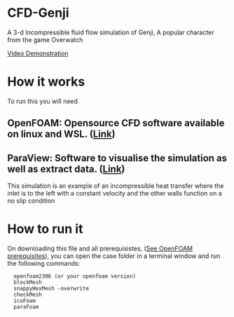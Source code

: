 # CFD-Genji
A 3-d Incompressible fluid flow simulation of Genji, A popular character from the game Overwatch

[Video Demonstration](case/output.gif)

# How it works
To run this you will need

## OpenFOAM: Opensource CFD software available on linux and WSL. ([Link](https://www.openfoam.com))

## ParaView: Software to visualise the simulation as well as extract data. ([Link](https://www.paraview.org))

This simulation is an example of an incompressible heat transfer where the inlet is to the left with a constant velocity and the other walls function on a no slip condition

# How to run it

On downloading this file and all prerequisistes, ([See OpenFOAM prerequisites](https://www.openfoam.com/documentation/system-requirements)), you can open the case folder in a terminal window and run the following commands:

```
  openfoam2306 (or your openfoam version)
  blockMesh
  snappyHexMesh -overwrite
  checkMesh
  icoFoam
  paraFoam
```
